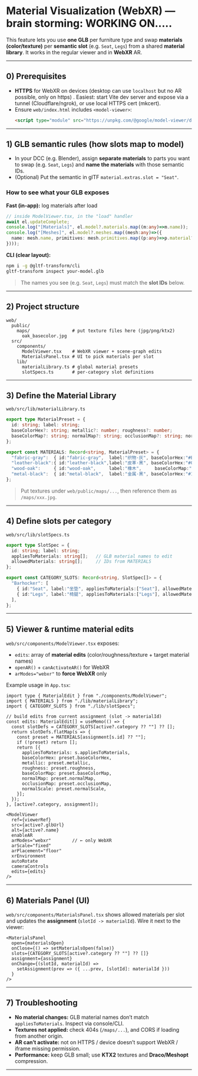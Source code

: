 # Material Visualization (WebXR) — brain storming: WORKING ON.....

This feature lets you use **one GLB** per furniture type and swap **materials (color/texture)** per **semantic slot** (e.g. `Seat`, `Legs`) from a shared **material library**. It works in the regular viewer and in **WebXR** AR.

---

## 0) Prerequisites

- **HTTPS** for WebXR on devices (desktop can use `localhost` but no AR possible, only on https) . Easiest: start Vite dev server and expose via a tunnel (Cloudflare/ngrok), or use local HTTPS cert (mkcert).
- Ensure `web/index.html` includes `<model-viewer>`:
  ```html
  <script type="module" src="https://unpkg.com/@google/model-viewer/dist/model-viewer.min.js"></script>
  ```

---

## 1) GLB semantic rules (how slots map to model)

- In your DCC (e.g. Blender), assign **separate materials** to parts you want to swap (e.g. `Seat`, `Legs`) and **name the materials** with those semantic IDs.
- (Optional) Put the semantic in glTF `material.extras.slot = "Seat"`.

### How to see what your GLB exposes
**Fast (in-app):** log materials after load
```ts
// inside ModelViewer.tsx, in the "load" handler
await el.updateComplete;
console.log("[Materials]", el.model?.materials.map((m:any)=>m.name));
console.log("[Meshes]", el.model?.meshes.map((mesh:any)=>({
  name: mesh.name, primitives: mesh.primitives.map((p:any)=>p.material?.name)
})));
```

**CLI (clear layout):**
```bash
npm i -g @gltf-transform/cli
gltf-transform inspect your-model.glb
```

> The names you see (e.g. `Seat`, `Legs`) must match the **slot IDs** below.

---

## 2) Project structure

```
web/
  public/
    maps/                # put texture files here (jpg/png/ktx2)
      oak_basecolor.jpg
  src/
    components/
      ModelViewer.tsx    # WebXR viewer + scene-graph edits
      MaterialsPanel.tsx # UI to pick materials per slot
    lib/
      materialLibrary.ts # global material presets
      slotSpecs.ts       # per-category slot definitions
```

---

## 3) Define the **Material Library**

`web/src/lib/materialLibrary.ts`
```ts
export type MaterialPreset = {
  id: string; label: string;
  baseColorHex?: string; metallic?: number; roughness?: number;
  baseColorMap?: string; normalMap?: string; occlusionMap?: string; normalScale?: number;
};

export const MATERIALS: Record<string, MaterialPreset> = {
  "fabric-gray":  { id:"fabric-gray",  label:"织物·灰", baseColorHex:"#B7BBC2", roughness:0.9, metallic:0.0 },
  "leather-black":{ id:"leather-black",label:"皮革·黑", baseColorHex:"#0B0B0B", roughness:0.6, metallic:0.0 },
  "wood-oak":     { id:"wood-oak",     label:"橡木",     baseColorMap:"/maps/oak_basecolor.jpg", roughness:0.8 },
  "metal-black":  { id:"metal-black",  label:"金属·黑", baseColorHex:"#111111", roughness:0.4, metallic:1.0 },
};
```

> Put textures under `web/public/maps/...`, then reference them as `/maps/xxx.jpg`.

---

## 4) Define **slots** per category

`web/src/lib/slotSpecs.ts`
```ts
export type SlotSpec = {
  id: string; label: string;
  appliesToMaterials: string[];   // GLB material names to edit
  allowedMaterials: string[];     // IDs from MATERIALS
};

export const CATEGORY_SLOTS: Record<string, SlotSpec[]> = {
  "Barhocker": [
    { id:"Seat", label:"坐垫", appliesToMaterials:["Seat"], allowedMaterials:["fabric-gray","leather-black"] },
    { id:"Legs", label:"椅腿", appliesToMaterials:["Legs"], allowedMaterials:["wood-oak","metal-black"] },
  ],
};
```

---

## 5) Viewer & runtime material edits

`web/src/components/ModelViewer.tsx` exposes:
- `edits`: array of **material edits** (color/roughness/texture + target material names)
- `openAR()` + `canActivateAR()` for WebXR
- `arModes="webxr"` to **force WebXR** only

Example usage in `App.tsx`:
```tsx
import type { MaterialEdit } from "./components/ModelViewer";
import { MATERIALS } from "./lib/materialLibrary";
import { CATEGORY_SLOTS } from "./lib/slotSpecs";

// build edits from current assignment (slot -> materialId)
const edits: MaterialEdit[] = useMemo(() => {
  const slotDefs = CATEGORY_SLOTS[active?.category ?? ""] ?? [];
  return slotDefs.flatMap(s => {
    const preset = MATERIALS[assignment[s.id] ?? ""];
    if (!preset) return [];
    return [{
      appliesToMaterials: s.appliesToMaterials,
      baseColorHex: preset.baseColorHex,
      metallic: preset.metallic,
      roughness: preset.roughness,
      baseColorMap: preset.baseColorMap,
      normalMap: preset.normalMap,
      occlusionMap: preset.occlusionMap,
      normalScale: preset.normalScale,
    }];
  });
}, [active?.category, assignment]);

<ModelViewer
  ref={viewerRef}
  src={active?.glbUrl}
  alt={active?.name}
  enableAR
  arModes="webxr"        // ← only WebXR
  arScale="fixed"
  arPlacement="floor"
  xrEnvironment
  autoRotate
  cameraControls
  edits={edits}
/>
```

---

## 6) Materials Panel (UI)

`web/src/components/MaterialsPanel.tsx` shows allowed materials per slot and updates the **assignment** (`slotId -> materialId`). Wire it next to the viewer:

```tsx
<MaterialsPanel
  open={materialsOpen}
  onClose={() => setMaterialsOpen(false)}
  slots={CATEGORY_SLOTS[active?.category ?? ""] ?? []}
  assignment={assignment}
  onChange={(slotId, materialId) =>
    setAssignment(prev => ({ ...prev, [slotId]: materialId }))
  }
/>
```

---

## 7) Troubleshooting

- **No material changes:** GLB material names don’t match `appliesToMaterials`. Inspect via console/CLI.
- **Textures not applied:** check 404s (`/maps/...`), and CORS if loading from another origin.
- **AR can’t activate:** not on HTTPS / device doesn’t support WebXR / iframe missing permission.
- **Performance:** keep GLB small; use **KTX2** textures and **Draco/Meshopt** compression.

---
